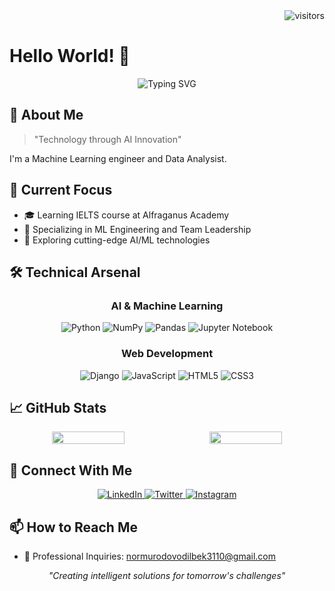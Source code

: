 <div align="right">
  <img src="https://visitor-badge.laobi.icu/badge?page_id=normurodoff.normurodoff" alt="visitors" />
</div>

# Hello World! 👋

<div align="center">
  <img src="https://readme-typing-svg.herokuapp.com?font=Fira+Code&size=32&duration=2800&pause=2000&color=A9FEF7&center=true&vCenter=true&width=600&lines=Hello+my+name+is+Odilbek!;Machine+Learning+Engineer" alt="Typing SVG" />
</div>

## 🧔 About Me
> "Technology through AI Innovation"

I'm a Machine Learning engineer and Data Analysist.

## 🎯 Current Focus
- 🎓 Learning IELTS course at Alfraganus Academy
- 🌱 Specializing in ML Engineering and Team Leadership
- 🚀 Exploring cutting-edge AI/ML technologies

## 🛠️ Technical Arsenal

<div align="center">

### AI & Machine Learning
![Python](https://img.shields.io/badge/Python-3776AB?style=flat&logo=python&logoColor=white)
![NumPy](https://img.shields.io/badge/NumPy-013243?style=flat&logo=numpy&logoColor=white)
![Pandas](https://img.shields.io/badge/Pandas-150458?style=flat&logo=pandas&logoColor=white)
![Jupyter Notebook](https://img.shields.io/badge/Jupyter-F37626?style=flat&logo=jupyter&logoColor=white)


### Web Development
![Django](https://img.shields.io/badge/Django-092E20?style=flat&logo=django&logoColor=white)
![JavaScript](https://img.shields.io/badge/JavaScript-F7DF1E?style=flat&logo=javascript&logoColor=black)
![HTML5](https://img.shields.io/badge/HTML5-E34F26?style=flat&logo=html5&logoColor=white)
![CSS3](https://img.shields.io/badge/CSS3-1572B6?style=flat&logo=css3&logoColor=white)

</div>

## 📈 GitHub Stats

<div align="center" style="display: flex; justify-content: center; gap: 10px;">
  <!-- Streak Stats -->
  <img src="https://github-readme-streak-stats.herokuapp.com/?user=normurodoff&theme=github-dark-blue&hide_border=true&date_format=M%20j%5B%2C%20Y%5D&background=0D1117&stroke=30363D&ring=1F6FEB&fire=1F6FEB&currStreakNum=C3D1D9&currStreakLabel=C3D1D9&sideNums=C3D1D9&sideLabels=C3D1D9" width="48%" />

  <!-- Top Languages Card -->
  <img src="https://github-readme-stats.vercel.app/api/top-langs/?username=NajimovOtabek&layout=compact&theme=github_dark&hide_border=true&bg_color=0D1117&title_color=C3D1D9&text_color=C3D1D9" width="48%" />
</div>

## 🤝 Connect With Me

<div align="center">
  <a href="https://www.linkedin.com/in/odilbek-normurodov-50b782343/" target="_blank">
    <img src="https://img.shields.io/badge/LinkedIn-0077B5?style=for-the-badge&logo=linkedin&logoColor=white" alt="LinkedIn"/>
  </a>
  <a href="https://x.com/OdilbekNor13403" target="_blank">
    <img src="https://img.shields.io/badge/Twitter-1DA1F2?style=for-the-badge&logo=twitter&logoColor=white" alt="Twitter"/>
  </a>
  <a href="https://instagram.com/normurodoff_" target="_blank">
    <img src="https://img.shields.io/badge/Instagram-E4405F?style=for-the-badge&logo=instagram&logoColor=white" alt="Instagram"/>
  </a>
</div>

## 📫 How to Reach Me
- 💼 Professional Inquiries: [normurodovodilbek3110@gmail.com](mailto:normurodovodilbek3110@gmail.com)

<div align="center">
  <i>"Creating intelligent solutions for tomorrow's challenges"</i>
</div>
